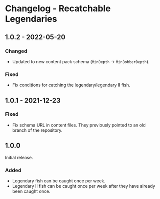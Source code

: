 # Changelog - Recatchable Legendaries

## 1.0.2 - 2022-05-20

### Changed

- Updated to new content pack schema (`MinDepth` -> `MinBobberDepth`).

### Fixed

- Fix conditions for catching the legendary/legendary II fish.

## 1.0.1 - 2021-12-23

### Fixed

- Fix schema URL in content files. They previously pointed to an old branch of the repository.

## 1.0.0

Initial release.

### Added

- Legendary fish can be caught once per week.
- Legendary II fish can be caught once per week after they have already been caught once.
